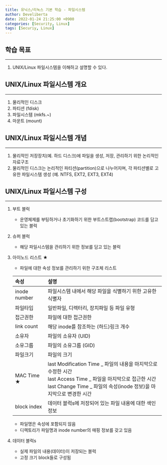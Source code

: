 ```yaml
---
title: 유닉스/리눅스 기본 학습 - 파일시스템
author: Develiberta
date: 2022-01-24 21:25:00 +0900
categories: [Security, Linux]
tags: [Securiy, Linux]
---
```



## 학습 목표
---
1. UNIX/Linux 파일시스템을 이해하고 설명할 수 있다.


## UNIX/Linux 파일시스템 개요
---
1. 물리적인 디스크
2. 파티션 (fdisk)
3. 파일시스템 (mkfs.~)
4. 마운트 (mount)

## UNIX/Linux 파일시스템 개념
---
1. 물리적인 저장장치(예. 하드 디스크)에 파일을 생성, 저장, 관리하기 위한 논리적인 자료구조
2. 물리적인 디스크는 논리적인 파티션(partition)으로 나누어지며, 각 파티션별로 고유한 파일시스템 생성 (예. NTFS, EXT2, EXT3, EXT4)

## UNIX/Linux 파일시스템 구성
---
1. 부트 블럭
	- 운영체제를 부팅하거나 초기화하기 위한 부트스트랩(bootstrap) 코드를 담고 있는 블럭
2. 슈퍼 블럭
	- 해당 파일시스템을 관리하기 위한 정보를 담고 있는 블럭
3. 아이노드 리스트 ★
	- 파일에 대한 속성 정보를 관리하기 위한 구조체 리스트

	| 속성	                    | 설명         																																			|
	|:--------------------------|:------------------------------------------------------------------------------------------------------------------------------------------------------|
	| inode number        		| 파일시스템 내에서 해당 파일을 식별하기 위한 고유한 식별자     																											|
	| 파일타입              		| 일반파일, 디렉터리, 장치파일 등 파일 유형    																														|
	| 접근권한						| 파일에 대한 접근권한 																																			|
	| link count				| 해당 inode를 참조하는 (하드)링크 개수 																															|
	| 소유자						| 파일의 소유자 (UID) 																																		|
	| 소유그룹						| 파일의 소유그룹 (GID) 																																		|
	| 파일크기						| 파일의 크기 																																				|
	| MAC Time ★				| last Modification Time _ 파일의 내용을 마지막으로 수정한 시간<br> last Access Time _ 파일을 마지막으로 접근한 시간<br> last Change Time _ 파일의 속성(inode 정보)을 마지막으로 변경한 시간	|
	| block index				| 데이터 블럭s에 저장되어 있는 파일 내용에 대한 색인 정보 																													|
	- 파일명은 속성에 포함되지 않음
	- 디렉토리가 파일명과 inode number의 매핑 정보를 갖고 있음
4. 데이터 블럭s
	- 실제 파일의 내용(데이터)이 저장되는 블럭
	- 고정 크기 block들로 구성됨
